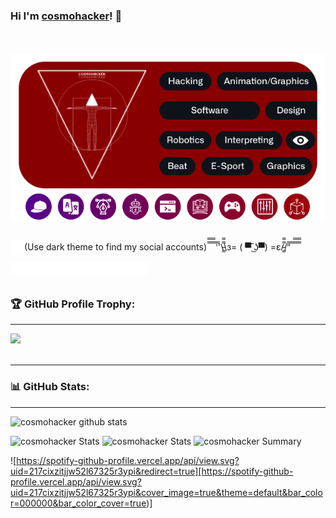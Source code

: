 ### Hi I'm <a href="http://yagizcanyavuz.space/" target="_blank">cosmohacker</a>! 👋

  <br/>
  <br/>
  <img src="https://github.com/cosmohacker/github-components/blob/main/git1.png">
  <br/>
  <br/>
  
  (Use dark theme to find my social accounts)    ̿̿ ̿̿ ̿̿ ̿'̿'\̵͇̿̿\з= ( ▀ ͜͞ʖ▀) =ε/̵͇̿̿/’̿’̿ ̿ ̿̿ ̿̿ ̿̿
  <a href="http://yagizcanyavuz.space/" target="_blank"><img align="left" alt="website" width="22px" src="https://github.com/cosmohacker/github-components/blob/main/globe.svg" /></a>
  
  <a href="https://twitter.com/cosmohacker" target="_blank"><img align="left" alt="twitter" width="22px" src="https://github.com/cosmohacker/github-components/blob/main/twitter.svg" /></a>
  
  <a href="https://yagizcanyavuz.wordpress.com/" target="_blank"><img align="left" alt="wordpress" width="22px" src="https://github.com/cosmohacker/github-components/blob/main/wordpress.svg" /></a>
   
  <a href="https://www.youtube.com/channel/UCJTO_UKw9UDNsjafWBGv08A" target="_blank"><img align="left" alt="youtube" width="22px" src="https://github.com/cosmohacker/github-components/blob/main/youtube.svg" /></a>
  
  <a href="https://steamcommunity.com/id/cosmohacker/" target="_blank"><img align="left" alt="steam" width="22px" src="https://github.com/cosmohacker/github-components/blob/main/steam.svg" /></a>

  <a href="https://www.linkedin.com/in/ya%C4%9F%C4%B1zcan-yavuz-813a7a154/" target="_blank"><img align="left" alt="linkedin" width="22px" src="https://github.com/cosmohacker/github-components/blob/main/linkedin.svg" /></a>
  
  <a href="https://www.instagram.com/yagizcan.yavuz/" target="_blank"><img align="left" alt="instagram" width="22px" src="https://github.com/cosmohacker/github-components/blob/main/instagram.svg" /></a>
  
  <a href="https://github.com/cosmohacker" target="_blank"><img align="left" alt="github" width="22px" src="https://github.com/cosmohacker/github-components/blob/main/github.svg" /></a>
  
  <a href="https://www.twitch.tv/cosmohacker" target="_blank"><img align="left" alt="instagram" width="22px" src="https://github.com/cosmohacker/github-components/blob/main/twitch.svg" /></a>
    
  <a href="https://open.spotify.com/user/217cixzitjjw52l67325r3ypir" target="_blank"><img align="left" alt="spotify" width="22px" src="https://github.com/cosmohacker/github-components/blob/main/spotify.svg" /></a>
  
  <a href="https://opensea.io/aSocial_Fingers" target="_blank"><img align="left" alt="spotify" width="22px" src="https://github.com/cosmohacker/github-components/blob/main/nft.png" /></a>
  
  <br/>
  <br/>
  
  ### 🏆 GitHub Profile Trophy:
---
<a href="https://github.com/ryo-ma/github-profile-trophy">
  <img width=800 src="https://github-profile-trophy.vercel.app/?username=cosmohacker&column=8&theme=radical&no-frame=true&no-bg=true"/>
</a>
  <br/>
  <br/>
  
---
  
### 📊 GitHub Stats:
---
![cosmohacker github stats](https://github-readme-stats.vercel.app/api?username=cosmohacker&show_icons=true&theme=dark)

![cosmohacker Stats](https://github-profile-summary-cards.vercel.app/api/cards/repos-per-language?username=cosmohacker&theme=solarized_dark)
![cosmohacker Stats](https://github-profile-summary-cards.vercel.app/api/cards/most-commit-language?username=cosmohacker&theme=solarized_dark)
![cosmohacker Summary](https://github-profile-summary-cards.vercel.app/api/cards/profile-details?username=cosmohacker&theme=solarized_dark)


![https://spotify-github-profile.vercel.app/api/view.svg?uid=217cixzitjjw52l67325r3ypi&redirect=true][https://spotify-github-profile.vercel.app/api/view.svg?uid=217cixzitjjw52l67325r3ypi&cover_image=true&theme=default&bar_color=000000&bar_color_cover=true)]
